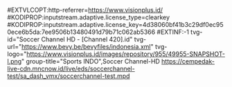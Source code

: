 #EXTVLCOPT:http-referrer=https://www.visionplus.id/ #KODIPROP:inputstream.adaptive.license_type=clearkey #KODIPROP:inputstream.adaptive.license_key=4d38060bf41b3c29df0ec950ece6b5da:7ee9506b13480491d79b71c062ab5366 #EXTINF:-1 tvg-id="Soccer Channel HD - [Channel 420].id" tvg-url="https://www.bevy.be/bevyfiles/indonesia.xml" tvg-logo="https://www.visionplus.id/images/repository/955/49955-SNAPSHOT-l.png" group-title="Sports INDO",Soccer Channel-HD https://cempedak-live-cdn.mncnow.id/live/eds/soccerchannel-test/sa_dash_vmx/soccerchannel-test.mpd
